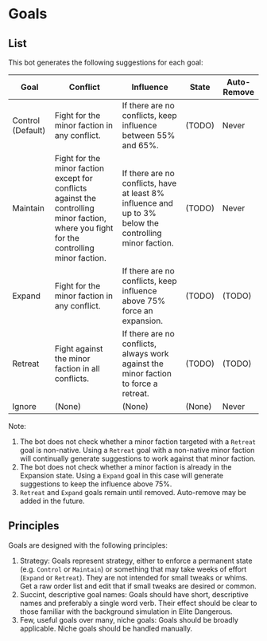 # Goals

## List

This bot generates the following suggestions for each goal:

|Goal     |Conflict|Influence|State|Auto-Remove|
|---------|--------|---------|-----|-----------|
|Control (Default) |Fight for the minor faction in any conflict.|If there are no conflicts, keep influence between 55% and 65%.|(TODO)|Never|
|Maintain |Fight for the minor faction except for conflicts against the controlling minor faction, where you fight for the controlling minor faction.|If there are no conflicts, have at least 8% influence and up to 3% below the controlling minor faction.|(TODO)|Never|
|Expand   |Fight for the minor faction in any conflict.|If there are no conflicts, keep influence above 75% force an expansion.|(TODO)|(TODO)|
|Retreat  |Fight against the minor faction in all conflicts.|If there are no conflicts, always work against the minor faction to force a retreat.|(TODO)|(TODO)|
|Ignore   |(None)|(None)|(None)|Never|

Note:
1. The bot does not check whether a minor faction targeted with a `Retreat` goal is non-native. Using a `Retreat` goal with a non-native minor faction will continually generate suggestions to work against that minor faction.
2. The bot does not check whether a minor faction is already in the Expansion state. Using a `Expand` goal in this case will generate suggestions to keep the influence above 75%.
3. `Retreat` and `Expand` goals remain until removed. Auto-remove may be added in the future.

## Principles

Goals are designed with the following principles:

1. Strategy: Goals represent strategy, either to enforce a permanent state (e.g. `Control` or `Maintain`) or something that may take weeks of effort (`Expand` or `Retreat`). They are not intended for small tweaks or whims. Get a raw order list and edit that if small tweaks are desired or common.
2. Succint, descriptive goal names: Goals should have short, descriptive names and preferably a single word verb. Their effect should be clear to those familiar with the background simulation in Elite Dangerous.
3. Few, useful goals over many, niche goals: Goals should be broadly applicable. Niche goals should be handled manually.
